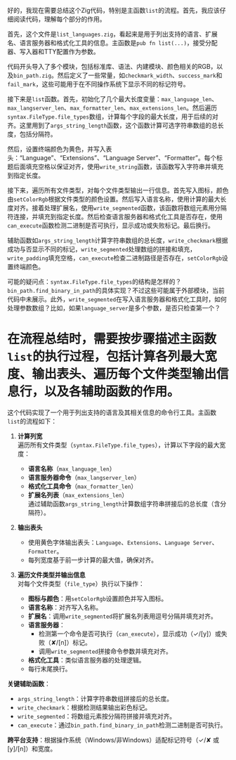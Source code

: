 好的，我现在需要总结这个Zig代码，特别是主函数`list`的流程。首先，我应该仔细阅读代码，理解每个部分的作用。

首先，这个文件是`list_languages.zig`，看起来是用于列出支持的语言、扩展名、语言服务器和格式化工具的信息。主函数是`pub fn list(...)`，接受分配器、写入器和TTY配置作为参数。

代码开头导入了多个模块，包括标准库、语法、内建模块、颜色相关的RGB，以及`bin_path.zig`。然后定义了一些常量，如`checkmark_width`、`success_mark`和`fail_mark`，这些可能用于在不同操作系统下显示不同的标记符号。

接下来是`list`函数。首先，初始化了几个最大长度变量：`max_language_len`、`max_langserver_len`、`max_formatter_len`、`max_extensions_len`。然后遍历`syntax.FileType.file_types`数组，计算每个字段的最大长度，用于后续的对齐。这里用到了`args_string_length`函数，这个函数计算可选字符串数组的总长度，包括分隔符。

然后，设置终端颜色为黄色，并写入表头：“Language”、“Extensions”、“Language Server”、“Formatter”。每个标题后面填充空格以保证对齐，使用`write_string`函数，该函数写入字符串并填充到指定长度。

接下来，遍历所有文件类型，对每个文件类型输出一行信息。首先写入图标，颜色由`setColorRgb`根据文件类型的颜色设置。然后写入语言名称，使用计算的最大长度对齐。接着处理扩展名，使用`write_segmented`函数，该函数将数组元素用分隔符连接，并填充到指定长度。然后检查语言服务器和格式化工具是否存在，使用`can_execute`函数检测二进制是否可执行，显示成功或失败标记。最后换行。

辅助函数如`args_string_length`计算字符串数组的总长度，`write_checkmark`根据成功与否显示不同的标记，`write_segmented`处理数组的拼接和填充，`write_padding`填充空格，`can_execute`检查二进制路径是否存在，`setColorRgb`设置终端颜色。

可能的疑问点：`syntax.FileType.file_types`的结构是怎样的？`bin_path.find_binary_in_path`的具体实现？不过这些可能属于外部模块，当前代码中未展示。此外，`write_segmented`在写入语言服务器和格式化工具时，如何处理参数数组？比如，如果`language_server`是多个参数，是否只检查第一个？

在流程总结时，需要按步骤描述主函数`list`的执行过程，包括计算各列最大宽度、输出表头、遍历每个文件类型输出信息行，以及各辅助函数的作用。
================================================
这个代码实现了一个用于列出支持的语言及其相关信息的命令行工具。主函数`list`的流程如下：

1. **计算列宽**  
   遍历所有文件类型（`syntax.FileType.file_types`），计算以下字段的最大宽度：
   - **语言名称**（`max_language_len`）
   - **语言服务器命令**（`max_langserver_len`）
   - **格式化工具命令**（`max_formatter_len`）
   - **扩展名列表**（`max_extensions_len`）  
   通过辅助函数`args_string_length`计算数组字符串拼接后的总长度（含分隔符）。

2. **输出表头**  
   - 使用黄色字体输出表头：`Language`、`Extensions`、`Language Server`、`Formatter`。
   - 每列宽度基于前一步计算的最大值，确保对齐。

3. **遍历文件类型并输出信息**  
   对每个文件类型（`file_type`）执行以下操作：
   - **图标与颜色**：用`setColorRgb`设置颜色并写入图标。
   - **语言名称**：对齐写入名称。
   - **扩展名**：调用`write_segmented`将扩展名列表用逗号分隔并填充对齐。
   - **语言服务器**：
     - 检测第一个命令是否可执行（`can_execute`），显示成功（✓/[y]）或失败（✘/[n]）标记。
     - 调用`write_segmented`拼接命令参数并填充对齐。
   - **格式化工具**：类似语言服务器的处理逻辑。
   - 每行末尾换行。

**关键辅助函数**：
- `args_string_length`：计算字符串数组拼接后的总长度。
- `write_checkmark`：根据检测结果输出彩色标记。
- `write_segmented`：将数组元素按分隔符拼接并填充对齐。
- `can_execute`：通过`bin_path.find_binary_in_path`检测二进制是否可执行。

**跨平台支持**：根据操作系统（Windows/非Windows）适配标记符号（✓/✘ 或 [y]/[n]）和宽度。